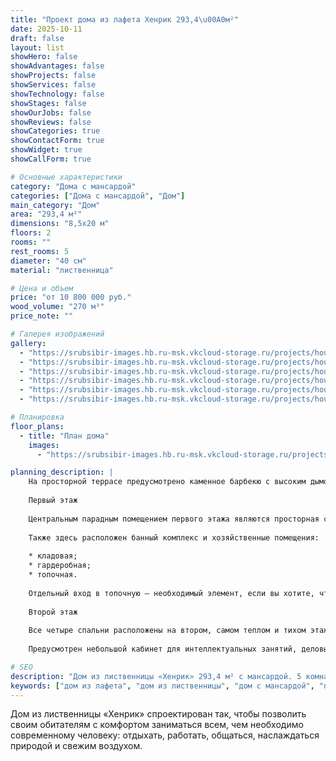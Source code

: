 ```yaml
---
title: "Проект дома из лафета Хенрик 293,4\u00A0м²"
date: 2025-10-11
draft: false
layout: list
showHero: false
showAdvantages: false
showProjects: false
showServices: false
showTechnology: false
showStages: false
showOurJobs: false
showReviews: false
showCategories: true
showContactForm: true
showWidget: true
showCallForm: true

# Основные характеристики
category: "Дома с мансардой"
categories: ["Дома с мансардой", "Дом"]
main_category: "Дом"
area: "293,4 м²"
dimensions: "8,5х20 м"
floors: 2
rooms: ""
rest_rooms: 5
diameter: "40 см"
material: "лиственница"

# Цена и объем
price: "от 10 800 000 руб."
wood_volume: "270 м³"
price_note: ""

# Галерея изображений
gallery:
  - "https://srubsibir-images.hb.ru-msk.vkcloud-storage.ru/projects/houses/henric-293/henric-293-1.jpg"
  - "https://srubsibir-images.hb.ru-msk.vkcloud-storage.ru/projects/houses/henric-293/henric-293-2.jpg"
  - "https://srubsibir-images.hb.ru-msk.vkcloud-storage.ru/projects/houses/henric-293/henric-293-3.jpg"
  - "https://srubsibir-images.hb.ru-msk.vkcloud-storage.ru/projects/houses/henric-293/henric-293-4.jpg"
  - "https://srubsibir-images.hb.ru-msk.vkcloud-storage.ru/projects/houses/henric-293/henric-293-5.jpg"
  - "https://srubsibir-images.hb.ru-msk.vkcloud-storage.ru/projects/houses/henric-293/henric-293-6.jpg"

# Планировка
floor_plans:
  - title: "План дома"
    images:
      - "https://srubsibir-images.hb.ru-msk.vkcloud-storage.ru/projects/houses/henric-293/henric-293-6.jpg"

planning_description: |
    На просторной террасе предусмотрено каменное барбекю с высоким дымоходом, которое не только позволяет с комфортом проводить вечеринки на природе, но и придает особый колорит экстерьеру дома.
    
    Первый этаж
    
    Центральным парадным помещением первого этажа являются просторная столовая и гостиная, объединенные изящной аркой.
    
    Также здесь расположен банный комплекс и хозяйственные помещения:
    
    * кладовая;
    * гардеробная;
    * топочная.
    
    Отдельный вход в топочную – необходимый элемент, если вы хотите, чтобы обслуживание не отнимало много времени и не доставляло дискомфорта членам семьи, гостям, отдыхающим в бане.
    
    Второй этаж
    
    Все четыре спальни расположены на втором, самом теплом и тихом этаже. Одна из них оснащена отдельным санузлом и выходом на балкон. Еще в два санузла второго этажа можно попасть из длинного узкого коридора, объединяющего помещения.
    
    Предусмотрен небольшой кабинет для интеллектуальных занятий, деловых встреч или учебы.

# SEO
description: "Дом из лиственницы «Хенрик» 293,4 м² с мансардой. 5 комнат отдыха, банный комплекс, терраса с барбекю. Диаметр бревна 40 см."
keywords: ["дом из лафета", "дом из лиственницы", "дом с мансардой", "проект Хенрик", "дом 293 м²"]
---
```


Дом из лиственницы «Хенрик» спроектирован так, чтобы позволить своим обитателям с комфортом заниматься всем, чем необходимо современному человеку: отдыхать, работать, общаться, наслаждаться природой и свежим воздухом.